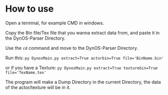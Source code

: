 # How to use

Open a terminal, for example CMD in windows.

Copy the Bin file/Tex file that you wanna extract data from, and paste it in the DynOS-Parser Directory.

Use the `cd` command and move to the DynOS-Parser Directory.

Run this:
`py DynosMain.py extract=True actorbin=True file='BinName.bin'`

or if you have a Texture:
`py DynosMain.py extract=True texturebin=True file='TexName.tex'`

The program will make a Dump Directory in the current Directory, the data of the actor/texture will be in it.